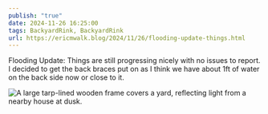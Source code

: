 ```yaml
---
publish: "true"
date: 2024-11-26 16:25:00
tags: BackyardRink, BackyardRink
url: https://ericmwalk.blog/2024/11/26/flooding-update-things.html
---
```


Flooding Update: Things are still progressing nicely with no issues to report. I decided to get the back braces put on as I think we have about 1ft of water on the back side now or close to it.

![A large tarp-lined wooden frame covers a yard, reflecting light from a nearby house at dusk.](https://ericmwalk.blog/uploads/2024/img-1004.jpeg)